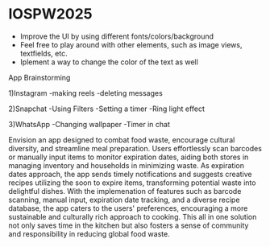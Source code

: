 # IOSPW2025
- Improve the UI by using different fonts/colors/background
- Feel free to play around with other elements, such as image views, textfields, etc.
- Iplement a way to change the color of the text as well



App Brainstorming

1)Instagram
-making reels
-deleting messages

2)Snapchat
 -Using Filters
 -Setting a timer 
-Ring light effect

3)WhatsApp
-Changing wallpaper
-Timer in chat

Envision an app designed to combat food waste, encourage cultural diversity, and streamline meal preparation. Users effortlessly scan barcodes or manually input items to monitor expiration dates, aiding both stores in managing inventory and households in minimizing waste. As expiration dates approach, the app sends timely notifications and suggests creative recipes utilizing the soon to expire items, transforming potential waste into delightful dishes. With the implemenation of features such as barcode scanning, manual input, expiration date tracking, and a diverse recipe database, the app caters to the users' preferences, encouraging a more sustainable and culturally rich approach to cooking. This all in one solution not only saves time in the kitchen but also fosters a sense of community and responsibility in reducing global food waste.
